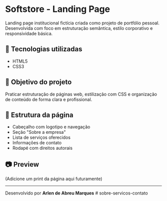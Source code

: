 # Softstore - Landing Page

Landing page institucional fictícia criada como projeto de portfólio pessoal. Desenvolvida com foco em estruturação semântica, estilo corporativo e responsividade básica.

## 🔧 Tecnologias utilizadas

- HTML5
- CSS3

## 🎯 Objetivo do projeto

Praticar estruturação de páginas web, estilização com CSS e organização de conteúdo de forma clara e profissional.

## 📄 Estrutura da página

- Cabeçalho com logotipo e navegação
- Seção "Sobre a empresa"
- Lista de serviços oferecidos
- Informações de contato
- Rodapé com direitos autorais

## 📷 Preview

(Adicione um print da página aqui futuramente)

---

Desenvolvido por **Arlen de Abreu Marques**
#   s o b r e - s e r v i c o s - c o n t a t o  
 